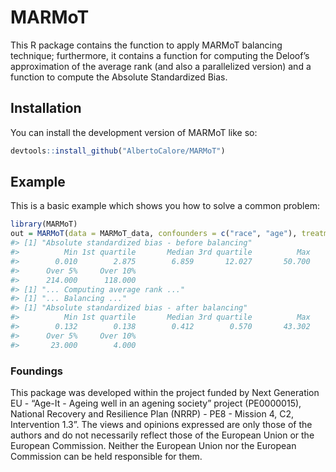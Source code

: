 
<!-- README.md is generated from README.Rmd. Please edit that file -->

# MARMoT

<!-- badges: start -->
<!-- badges: end -->

This R package contains the function to apply MARMoT balancing technique;
furthermore, it contains a function for computing the Deloof’s
approximation of the average rank (and also a parallelized version) and
a function to compute the Absolute Standardized Bias.

## Installation

You can install the development version of MARMoT like so:

``` r
devtools::install_github("AlbertoCalore/MARMoT")
```

## Example

This is a basic example which shows you how to solve a common problem:

``` r
library(MARMoT)
out = MARMoT(data = MARMoT_data, confounders = c("race", "age"), treatment = "hospital", n.cores = 1)
#> [1] "Absolute standardized bias - before balancing"
#>          Min 1st quartile       Median 3rd quartile          Max         Mean 
#>        0.010        2.875        6.859       12.027       50.700        8.667 
#>      Over 5%     Over 10% 
#>      214.000      118.000 
#> [1] "... Computing average rank ..."
#> [1] "... Balancing ..."
#> [1] "Absolute standardized bias - after balancing"
#>          Min 1st quartile       Median 3rd quartile          Max         Mean 
#>        0.132        0.138        0.412        0.570       43.302        1.055 
#>      Over 5%     Over 10% 
#>       23.000        4.000
```

### Foundings
This package was developed within the project funded by Next Generation EU - “Age-It - Ageing well in an agening society” project (PE0000015), National Recovery and Resilience Plan (NRRP) - PE8 - Mission 4, C2, Intervention 1.3”. The views and opinions expressed are only those of the authors and do not necessarily reflect those of the European Union or the European Commission. Neither the European Union nor the European Commission can be held responsible for them. 
